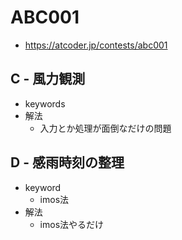 # ABC001
* https://atcoder.jp/contests/abc001


## C - 風力観測
* keywords
* 解法
  - 入力とか処理が面倒なだけの問題


## D - 感雨時刻の整理
* keyword
  - imos法
* 解法
  - imos法やるだけ
